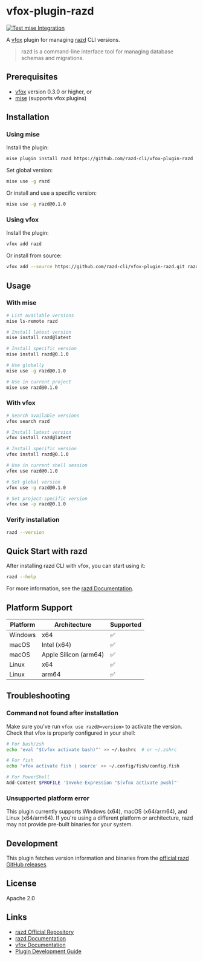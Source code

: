 # vfox-plugin-razd

[![Test mise Integration](https://github.com/razd-cli/vfox-plugin-razd/actions/workflows/test-mise.yaml/badge.svg)](https://github.com/razd-cli/vfox-plugin-razd/actions/workflows/test-mise.yaml)

A [vfox](https://vfox.dev/) plugin for managing [razd](https://github.com/razd-cli/razd) CLI versions.

> razd is a command-line interface tool for managing database schemas and migrations.

## Prerequisites

- [vfox](https://vfox.dev/) version 0.3.0 or higher, or
- [mise](https://mise.jdx.dev/) (supports vfox plugins)

## Installation

### Using mise

Install the plugin:

```bash
mise plugin install razd https://github.com/razd-cli/vfox-plugin-razd
```

Set global version:

```bash
mise use -g razd
```

Or install and use a specific version:

```bash
mise use -g razd@0.1.0
```

### Using vfox

Install the plugin:

```bash
vfox add razd
```

Or install from source:

```bash
vfox add --source https://github.com/razd-cli/vfox-plugin-razd.git razd
```

## Usage

### With mise

```bash
# List available versions
mise ls-remote razd

# Install latest version
mise install razd@latest

# Install specific version
mise install razd@0.1.0

# Use globally
mise use -g razd@0.1.0

# Use in current project
mise use razd@0.1.0
```

### With vfox

```bash
# Search available versions
vfox search razd

# Install latest version
vfox install razd@latest

# Install specific version
vfox install razd@0.1.0

# Use in current shell session
vfox use razd@0.1.0

# Set global version
vfox use -g razd@0.1.0

# Set project-specific version
vfox use -p razd@0.1.0
```

### Verify installation

```bash
razd --version
```

## Quick Start with razd

After installing razd CLI with vfox, you can start using it:

```bash
razd --help
```

For more information, see the [razd Documentation](https://github.com/razd-cli/razd).

## Platform Support

| Platform | Architecture | Supported |
|----------|-------------|-----------|
| Windows  | x64         | ✅        |
| macOS    | Intel (x64) | ✅        |
| macOS    | Apple Silicon (arm64) | ✅ |
| Linux    | x64         | ✅        |
| Linux    | arm64       | ✅        |

## Troubleshooting

### Command not found after installation

Make sure you've run `vfox use razd@<version>` to activate the version. Check that vfox is properly configured in your shell:

```bash
# For bash/zsh
echo 'eval "$(vfox activate bash)"' >> ~/.bashrc  # or ~/.zshrc

# For fish
echo 'vfox activate fish | source' >> ~/.config/fish/config.fish

# For PowerShell
Add-Content $PROFILE 'Invoke-Expression "$(vfox activate pwsh)"'
```

### Unsupported platform error

This plugin currently supports Windows (x64), macOS (x64/arm64), and Linux (x64/arm64). If you're using a different platform or architecture, razd may not provide pre-built binaries for your system.

## Development

This plugin fetches version information and binaries from the [official razd GitHub releases](https://github.com/razd-cli/razd/releases).

## License

Apache 2.0

## Links

- [razd Official Repository](https://github.com/razd-cli/razd)
- [razd Documentation](https://github.com/razd-cli/razd)
- [vfox Documentation](https://vfox.dev/)
- [Plugin Development Guide](https://vfox.dev/plugins/create/howto.html)
